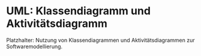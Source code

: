 # UML: Klassendiagramm und Aktivitätsdiagramm

Platzhalter: Nutzung von Klassendiagrammen und Aktivitätsdiagrammen zur Softwaremodellierung.
